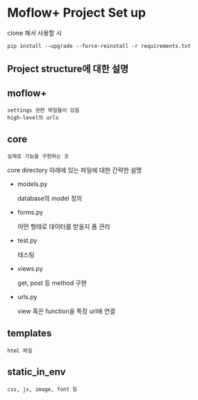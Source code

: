 # Moflow+ Project Set up

clone 해서 사용할 시

```
pip install --upgrade --force-reinstall -r requirements.txt
```

## Project structure에 대한 설명

## moflow+

    settings 관련 파일들이 있음
    high-level의 urls

## core

    실제로 기능을 구현하는 곳

core directory 아래에 있는 파일에 대한 간략한 설명

- models.py

  database의 model 정의

- forms.py

  어떤 형태로 데이터를 받을지 폼 관리

- test.py

  테스팅

- views.py

  get, post 등 method 구현

- urls.py

  view 혹은 function을 특정 url에 연결

## templates

    html 파일

## static_in_env

    css, js, image, font 등
